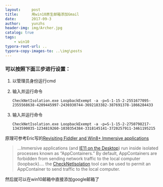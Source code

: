 ```yaml
---
layout:     post
title:      用win10原生邮箱添加Gmail
date:       2017-09-3
author:     yunzhs
header-img: img/Archer.jpg
catalog: true
tags:
    - win10
typora-root-url: ..
typora-copy-images-to: ..\img\posts
---
```


### 可以按照下面三步进行设置：

1. 以管理员身份运行cmd

2. 输入并运行命令 

   ```
   CheckNetIsolation.exe LoopbackExempt -a -p=S-1-15-2-2551677095-2355568638-4209445997-2436930744-3692183382-387691378-1866284433 
   ```

3. 输入并运行命令 

   ```
   CheckNetIsolation.exe LoopbackExempt -a -p=S-1-15-2-2750798217-1343590035-1234819260-1030354384-3318145141-3720257911-3461195215
   ```

原理可参考Eric写的[Revisiting Fiddler and Win8+ Immersive applications](https://link.zhihu.com/?target=https%3A//blogs.msdn.microsoft.com/fiddler/2011/12/10/revisiting-fiddler-and-win8-immersive-applications/%3Fcm_mc_uid%3D63183556597015043225550%26cm_mc_sid_50200000%3D1504322555)

> ...Immersive applications (and [IE11 on the Desktop](https://link.zhihu.com/?target=http%3A//fiddler2.com/blog/blog/2013/08/02/fiddler-and-internet-explorer-11-on-windows-8-1)) run inside isolated processes known as “AppContainers.” By default, AppContainers are forbidden from sending network traffic to the local computer (loopback).... the [CheckNetIsolation](https://link.zhihu.com/?target=http%3A//msdn.microsoft.com/en-us/library/windows/apps/Hh780593.aspx) tool can be used to permit an AppContainer to send traffic to the local computer. 

然后就可以在win10邮箱中直接添加google邮箱了